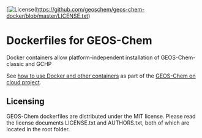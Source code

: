 [![License](https://img.shields.io/badge/License-MIT-blue.svg)(https://github.com/geoschem/geos-chem-docker/blob/master/LICENSE.txt)

# Dockerfiles for GEOS-Chem

Docker containers allow platform-independent installation of GEOS-Chem-classic and GCHP

See [how to use Docker and other containers](https://cloud-gc.readthedocs.io/en/latest/chapter03_advanced-tutorial/container.html) as part of the [GEOS-Chem on cloud project](http://cloud.geos-chem.org).

## Licensing

GEOS-Chem dockerfiles are distributed under the MIT license.  Please read
the license documents LICENSE.txt and AUTHORS.txt, both of which are
located in the root folder.